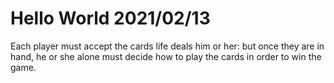 # Hello World 2021/02/13

Each player must accept the cards life deals him or her: but once they are in hand, he or she alone must decide how to play the cards in order to win the game.
